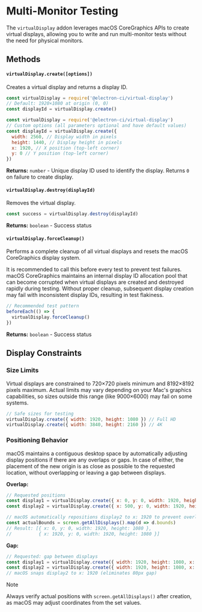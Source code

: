# Multi-Monitor Testing

The `virtualDisplay` addon leverages macOS CoreGraphics APIs to create virtual displays, allowing you to write and run multi-monitor tests without the need for physical monitors.

## Methods

#### `virtualDisplay.create([options])`

Creates a virtual display and returns a display ID.

```js @ts-nocheck
const virtualDisplay = require('@electron-ci/virtual-display')
// Default: 1920×1080 at origin (0, 0)
const displayId = virtualDisplay.create()
```

```js @ts-nocheck
const virtualDisplay = require('@electron-ci/virtual-display')
// Custom options (all parameters optional and have default values)
const displayId = virtualDisplay.create({
  width: 2560, // Display width in pixels
  height: 1440, // Display height in pixels
  x: 1920, // X position (top-left corner)
  y: 0 // Y position (top-left corner)
})
```

**Returns:** `number` - Unique display ID used to identify the display. Returns `0` on failure to create display.

#### `virtualDisplay.destroy(displayId)`

Removes the virtual display.

```js @ts-nocheck
const success = virtualDisplay.destroy(displayId)
```

**Returns:** `boolean` - Success status

#### `virtualDisplay.forceCleanup()`

Performs a complete cleanup of all virtual displays and resets the macOS CoreGraphics display system.

It is recommended to call this before every test to prevent test failures. macOS CoreGraphics maintains an internal display ID allocation pool that can become corrupted when virtual displays are created and destroyed rapidly during testing. Without proper cleanup, subsequent display creation may fail with inconsistent display IDs, resulting in test flakiness.

```js @ts-nocheck
// Recommended test pattern
beforeEach(() => {
  virtualDisplay.forceCleanup()
})
```

**Returns:** `boolean` - Success status

## Display Constraints

### Size Limits

Virtual displays are constrained to 720×720 pixels minimum and 8192×8192 pixels maximum. Actual limits may vary depending on your Mac's graphics capabilities, so sizes outside this range (like 9000×6000) may fail on some systems.

```js @ts-nocheck
// Safe sizes for testing
virtualDisplay.create({ width: 1920, height: 1080 }) // Full HD
virtualDisplay.create({ width: 3840, height: 2160 }) // 4K
```

### Positioning Behavior

macOS maintains a contiguous desktop space by automatically adjusting display positions if there are any overlaps or gaps. In case of either, the placement of the new origin is as close as possible to the requested location, without overlapping or leaving a gap between displays.

**Overlap:**

```js @ts-nocheck
// Requested positions
const display1 = virtualDisplay.create({ x: 0, y: 0, width: 1920, height: 1080 })
const display2 = virtualDisplay.create({ x: 500, y: 0, width: 1920, height: 1080 })

// macOS automatically repositions display2 to x: 1920 to prevent overlap
const actualBounds = screen.getAllDisplays().map(d => d.bounds)
// Result: [{ x: 0, y: 0, width: 1920, height: 1080 },
//          { x: 1920, y: 0, width: 1920, height: 1080 }]
```

**Gap:**

```js @ts-nocheck
// Requested: gap between displays
const display1 = virtualDisplay.create({ width: 1920, height: 1080, x: 0, y: 0 })
const display2 = virtualDisplay.create({ width: 1920, height: 1080, x: 2000, y: 0 })
// macOS snaps display2 to x: 1920 (eliminates 80px gap)
```

> [!NOTE]
> Always verify actual positions with `screen.getAllDisplays()` after creation, as macOS may adjust coordinates from the set values.
